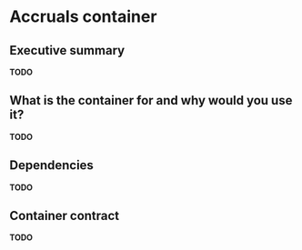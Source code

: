 # Accruals container

## Executive summary
**TODO**

## What is the container for and why would you use it?
**TODO** 
 
## Dependencies
**TODO**

## Container contract
**TODO**